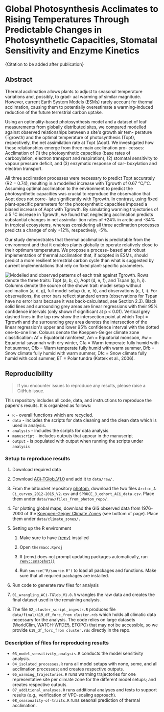 # Global Photosynthesis Acclimates to Rising Temperatures Through Predictable Changes in Photosynthetic Capacities, Stomatal Sensitivity and Enzyme Kinetics

{Citation to be added after publication}

## Abstract

Thermal acclimation allows plants to adjust to seasonal temperature variations and, possibly, to grad- ual warming of similar magnitude. However, current Earth System Models (ESMs) rarely account for thermal acclimation, causing them to potentially overestimate a warming-induced reduction of the future terrestrial carbon uptake.

Using an optimality-based photosynthesis model and a dataset of leaf measurements from globally distributed sites, we compared modelled against observed relationships between a site's growth air tem- perature (Tgrowth) and the optimal temperature of photosynthesis (Topt), respectively, the net assimilation rate at Topt (Aopt). We investigated how these relationships emerge from three main acclimation pro- cesses: Acclimation of (1) the photosynthetic capacities (base rates of carboxylation, electron transport and respiration), (2) stomatal sensitivity to vapour pressure deficit, and (3) enzymatic response of car- boxylation and electron transport.

All three acclimation processes were necessary to predict Topt accurately (R2 = 0.74), resulting in a modelled increase with Tgrowth of 0.67 °C/°C. Assuming optimal acclimation to the environment to predict the photosynthetic capacities was crucial to reproduce the observation that Aopt does not corre- late significantly with Tgrowth. In contrast, using fixed plant-specific parameters for the photosynthetic capacities imposed a biased increase of Aopt with Tgrowth. By simulating warming trajectories of a 5 °C increase in Tgrowth, we found that neglecting acclimation predicts substantial changes in net assimila- tion rates of +24% in arctic and -34% in tropical ecosystems, whereas considering all three acclimation processes predicts a change of only +12%, respectively, -5%.

Our study demonstrates that thermal acclimation is predictable from the environment and that it enables plants globally to operate relatively close to their optimum temperature. We propose a process- based and robust implementation of thermal acclimation that, if adopted in ESMs, should predict a more resilient terrestrial carbon cycle than what is suggested by current implementations that rely on fixed plant-specific parameters.

![Modelled and observed patterns of each trait against Tgrowth. Rows denote the three traits: Topt (a, b, c), Aopt (d, e, f), and Tspan (g, h, i). Columns denote the source of the shown trait: model setup without acclimation (a, d, g), full model setup (b, e, h), and observations (c, f, i). For observations, the error bars reflect standard errors (observations for Tspan have no error bars because it was back-calculated, see Section 2.3). Black solid lines and surrounding grey areas are linear regressions with their 95% confidence intervals (only shown if significant at p \< 0.01). Vertical grey dashed lines in the top row show the intersection point at which Topt = Tgrowth and the surrounding grey area denotes the intersection of the linear regression's upper and lower 95% confidence interval with the dotted one-to-one line. Colours denote the Koeppen-Geiger climate zone classification: Af = Equatorial rainforest, Am = Equatorial monsoon, Aw = Equatorial savannah with dry winter, Cfa = Warm temperate fully humid with hot summer, Cfb = Warm temperate fully humid with warm summer, Dfb = Snow climate fully humid with warm summer, Dfc = Snow climate fully humid with cool summer, ET = Polar tundra (Kottek et al., 2006).](manuscript/fig_1.png)

## Reproducibility

> If you encounter issues to reproduce any results, please raise a GitHub issue.

This repository includes all code, data, and instructions to reproduce the papers's results. It is organized as follows:

-   `R` - overall functions which are recycled.
-   `data` - includes the scripts for data cleaning and the clean data which is used in analysis.
-   `analysis` - includes the scripts for data analysis.
-   `manuscript` - includes outputs that appear in the manuscript
-   `output` - is populated with output when running the scripts under `analysis`

### Setup to reproduce results

1.  Download required data

2.  Download [ACi-TGlob_V1.0](https://figshare.com/articles/dataset/ACi-TGlob_V1_0_A_Global_dataset_of_photosynthetic_CO2_response_curves_of_terrestrial_plants_/7283567) and add it to `data/raw/.`

3.  From the bitbucket repository [photom](https://bitbucket.org/Kumarathunge/photom/src/master/), download the two files `Arctic_A-Ci_curves_2012-2015_V2.csv` and `SPRUCE_3_cohort_ACi_data.csv`. Place them under `data/raw/files_from_photom_repo/.`

4.  For plotting global maps, download the GIS observed data from 1976-2000 of the [Koeppen-Geiger Climate Zones](http://koeppen-geiger.vu-wien.ac.at/shifts.htm) (see bottom of page). Place them under `data/climate_zones/.`

5.  Setting up the R environment

    1.  Make sure to have [{renv}](https://rstudio.github.io/renv/articles/renv.html) installed

    2.  Open `thermacc.Rproj`

    3.  If {renv} does not prompt updating packages automatically, run [`renv::snapshot()`](https://rstudio.github.io/renv/reference/snapshot.html)

    4.  Run `source("R/source.R")` to load all packages and functions. Make sure that all required packages are installed.

6.  Run code to generate raw files for analysis

7.  `01_wrangling_ACi-TGlob_V1.0.R` wrangles the raw data and creates the final dataset used in the remaining analysis.

8.  The file `02_cluster_script_ingestr.R` produces file `data/final/k19_df_forc_from cluster.rds` which holds all climatic data necessary for the analysis. The code relies on large datasets (WorldClim, WATCH-WFDE5, ETOPO) that may not be accessible, so we provide `k19_df_forc_from cluster.rds` directly in the repo.

### Description of files for reproducing results

-   `03_model_sensitivity_analysis.R` conducts the model sensitivity analysis.
-   `04_isolated_processes.R` runs all model setups with none, some, and all acclimation processes; and creates respective outputs.
-   `05_warming_trajectories.R` runs warming trajectories for one representative site per climate zone for the different model setups; and creates respective outputs.
-   `07_additional_analyses.R` runs additional analyses and tests to support results (e.g., verification of VPD-scaling approach).
-   `08_seasonality-of-traits.R` runs seaonal prediction of thermal acclimation.
